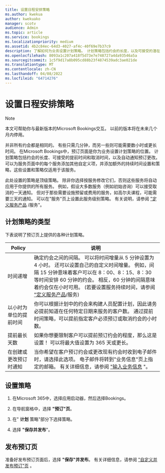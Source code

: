 ```yaml
---
title: 设置日程安排策略
ms.author: kwekua
author: kwekuako
manager: scotv
audience: Admin
ms.topic: article
ms.service: bookings
ms.localizationpriority: medium
ms.assetid: 4b2c84ec-64d3-4027-af4c-40f69e7b37c9
description: 了解如何为业务设置计划策略。 计划策略包括约会的长度，以及可接受的潜在顾客和取消时间。
ms.openlocfilehash: 8093a1c207a418f5d73e7e748727a4da93546a5a
ms.sourcegitcommit: 1c5f9d17a8b095cd88b23f4874539adc3ae021de
ms.translationtype: MT
ms.contentlocale: zh-CN
ms.lasthandoff: 04/08/2022
ms.locfileid: "64714276"
---
```

# <a name="set-your-scheduling-policies"></a>设置日程安排策略

> [!NOTE]
> 本文可帮助你与最新版本的Microsoft Bookings交互。 以前的版本将在未来几个月内停用。

并非所有约会都是相同的。 有些只需几分钟，而另一些则可能需要数小时或更长时间。 在Microsoft Bookings中，预订页面是你为业务设置计划策略的位置。 计划策略包括约会的长度、可接受的提前时间和取消时间，以及自动通知预订更改。 可以为服务页面中的每个服务添加其他自定义项，并添加额外的持续时间设置和策略，这些设置和策略仅适用于该服务。

此处设置的策略是顶级策略。 除非你选择按服务修改它们，否则这些服务将自动应用于你提供的所有服务。 例如，假设大多数服务（例如初始咨询）可以接受取消的一天通知。 但对于那些需要设施预留或费用的服务，如高尔夫课程，可能需要三天的通知。 可以在"服务"页上设置此服务级别策略。 有关说明，请参阅 ["定义服务产品](define-service-offerings.md) /服务"。

## <a name="types-of-scheduling-policies"></a>计划策略的类型

下表说明了预订页上提供的各种计划策略。

| Policy | 说明 |
|---|---|
| 时间递增 | 确定约会之间的间隔。 可以将时间增量从 5 分钟设置为 4 小时。 还可以设置自己的自定义时间增量。 例如，间隔 15 分钟意味着客户可以在 8：00、8：15、8：30 等时间安排 60 分钟的约会。 相反，60 分钟的间隔意味着约会仅在小时可用。  (若要设置服务持续时间，请参阅 ["定义服务产品](define-service-offerings.md)/服务)  |
| 以小时为单位的提前时间 | 你可以根据计划中的约会来构建人员配置计划，因此请务必提前知道在任何特定日期来服务的客户数。 通过提前时间策略，可以提前指定客户必须预订或取消约会的小时数。 |
| 提前最长天数 | 如果你想要限制客户可以提前预订约会的程度，那么这是设置！ 可以将最大值设置为 365 天或更长。 |
| 在创建或更改预订时通知 | 当你希望在客户预订约会或更改现有约会时收到电子邮件时，请选择此选项。 电子邮件将转到"业务信息"页上指定的邮箱。 有关详细信息，请参阅 ["输入业务信息](enter-business-information.md) "。 |

## <a name="set-your-policies"></a>设置策略

1. 在Microsoft 365中，选择应用启动器，然后选择Bookings。

1. 在导航窗格中，选择 **"预订"页**。

1. 在" **计划** 策略"部分下选择策略。

1. 选择 **"保存并发布**"。

## <a name="publish-the-booking-page"></a>发布预订页

准备好发布预订页面后，选择 **"保存"并发布**。 有关详细信息，请参阅 ["自定义并发布预订"页](customize-booking-page.md) 。
